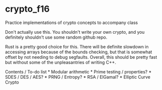 # crypto_f16
Practice implementations of crypto concepts to accompany class

Don't actually use this. You shouldn't write your own crypto, and you definitely shouldn't use some random github repo.

Rust is a pretty good choice for this. There will be definite slowdown in accessing arrays because of the bounds checking, but that is somewhat offset by not needing to debug segfaults. Overall, this should be pretty fast but without some of the unpleasantries of writing C++.

Contents / To-do list 
    * Modular arithmetic
    * Prime testing / properties?
    * SDES / DES / AES?
    * PRNG / Entropy?
    * RSA / ElGamal?
    * Elliptic Curve Crypto


